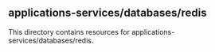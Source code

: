 ﻿## applications-services/databases/redis

This directory contains resources for applications-services/databases/redis.
